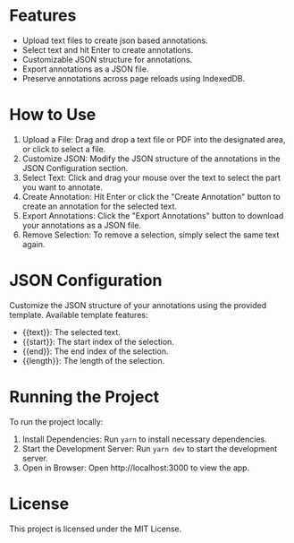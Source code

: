 # Features

- Upload text files to create json based annotations.
- Select text and hit Enter to create annotations.
- Customizable JSON structure for annotations.
- Export annotations as a JSON file.
- Preserve annotations across page reloads using IndexedDB.

# How to Use

1. Upload a File: Drag and drop a text file or PDF into the designated area, or click to select a file.
2. Customize JSON: Modify the JSON structure of the annotations in the JSON Configuration section.
3. Select Text: Click and drag your mouse over the text to select the part you want to annotate.
4. Create Annotation: Hit Enter or click the "Create Annotation" button to create an annotation for the selected text.
5. Export Annotations: Click the "Export Annotations" button to download your annotations as a JSON file.
6. Remove Selection: To remove a selection, simply select the same text again.

# JSON Configuration

Customize the JSON structure of your annotations using the provided template. Available template features:

- {{text}}: The selected text.
- {{start}}: The start index of the selection.
- {{end}}: The end index of the selection.
- {{length}}: The length of the selection.

# Running the Project

To run the project locally:

1. Install Dependencies: Run `yarn` to install necessary dependencies.
2. Start the Development Server: Run `yarn dev` to start the development server.
3. Open in Browser: Open http://localhost:3000 to view the app.

# License

This project is licensed under the MIT License.
